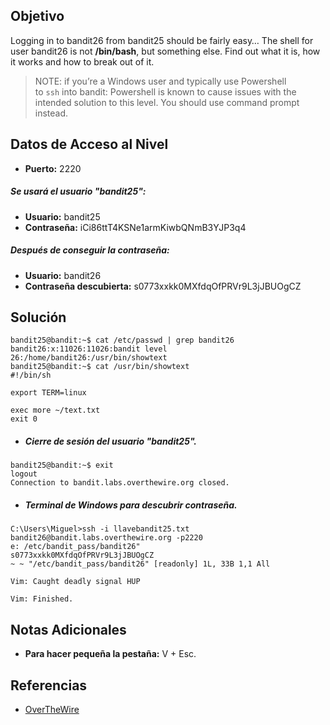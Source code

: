 ## Objetivo
Logging in to bandit26 from bandit25 should be fairly easy… The shell for user bandit26 is not **/bin/bash**, but something else. Find out what it is, how it works and how to break out of it.

> NOTE: if you’re a Windows user and typically use Powershell to `ssh` into bandit: Powershell is known to cause issues with the intended solution to this level. You should use command prompt instead.
## Datos de Acceso al Nivel
- **Puerto:** 2220
##### Se usará el usuario "bandit25":
- **Usuario:** bandit25
- **Contraseña:** iCi86ttT4KSNe1armKiwbQNmB3YJP3q4
##### Después de conseguir la contraseña:
- **Usuario:** bandit26
- **Contraseña descubierta:** s0773xxkk0MXfdqOfPRVr9L3jJBUOgCZ
## Solución
```
bandit25@bandit:~$ cat /etc/passwd | grep bandit26 
bandit26:x:11026:11026:bandit level 26:/home/bandit26:/usr/bin/showtext 
bandit25@bandit:~$ cat /usr/bin/showtext 
#!/bin/sh

export TERM=linux

exec more ~/text.txt 
exit 0
```

- ##### Cierre de sesión del usuario "bandit25".
```
bandit25@bandit:~$ exit
logout
Connection to bandit.labs.overthewire.org closed.
```

- ##### Terminal de Windows para descubrir contraseña.
```
C:\Users\Miguel>ssh -i llavebandit25.txt bandit26@bandit.labs.overthewire.org -p2220
e: /etc/bandit_pass/bandit26" 
s0773xxkk0MXfdqOfPRVr9L3jJBUOgCZ 
~ ~ "/etc/bandit_pass/bandit26" [readonly] 1L, 33B 1,1 All

Vim: Caught deadly signal HUP

Vim: Finished.
```
## Notas Adicionales
- **Para hacer pequeña la pestaña:** V + Esc.
## Referencias
- [OverTheWire](https://overthewire.org/wargames/bandit/bandit1.html)